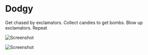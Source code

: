 Dodgy
========

Get chased by exclamators. Collect candies to get bombs. Blow up exclamators. Repeat

![Screenshot](/../master/.GitImages/Dodgy00.png?raw=true)

![Screenshot](/../master/.GitImages/Dodgy01.png?raw=true)